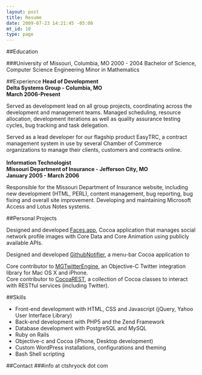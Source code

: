 ```yaml
--- 
layout: post
title: Resume
date: 2009-07-23 14:21:45 -05:00
mt_id: 10
type: page
---
```

##Education 

###University of Missouri, Columbia, MO 
2000 - 2004 
Bachelor of Science, Computer Science Engineering 
Minor in Mathematics

##Experience 
**Head of Development**  
**Delta Systems Group - Columbia, MO**  
**March 2006-Present**  
 
Served as development lead on all group projects, coordinating across the development and management teams.  Managed scheduling, resource allocation, development iterations as well as quality assurance testing cycles, bug tracking and task delegation.  

Served as a lead developer for our flagship product EasyTRC, a contract management system in use by several Chamber of Commerce organizations to manage their clients, customers and contracts online.
<br/><br />
**Information Technologist**  
**Missouri Department of Insurance - Jefferson City, MO**  
**January 2005 - March 2006**  

Responsible for the Missouri Department of Insurance website, including new development (HTML, PERL), content management, bug reporting, bug fixing and overall site improvement. Developing and maintaining Microsoft Access and Lotus Notes systems.

##Personal Projects

Designed and developed [Faces.app][4], Cocoa application that manages social network profile images with Core Data and Core Animation using publicly available APIs.

Designed and developed [GithubNotifier][5], a menu-bar Cocoa application to 

Core contributor to [MGTwitterEngine][1], an Objective-C Twitter integration library for Mac OS X and iPhone.  
Core contributor to [CocoaREST][2], a collection of Cocoa classes to interact with RESTful services (including Twitter).  

##Skills 

* Front-end development with HTML, CSS and Javascript (jQuery, Yahoo User Interface Library)
* Back-end development with PHP5 and the Zend Framework
* Database development with PostgreSQL and MySQL
* Ruby on Rails
* Objective-c and Cocoa (iPhone, Desktop development)
* Custom WordPress installations, configurations and theming
* Bash Shell scripting 

##Contact 
###info at ctshryock dot com

[1]: http://github.com/ctshryock/MGTwitterEngine
[2]: http://github.com/ctshryock/CocoaREST
[3]: http://github.com/ctshryock/jrfeedbackprovider
[4]: http://ctshryock.com/facesapp.html
[5]: http://ctshryock.com/git-notifi.html 
